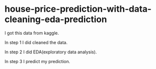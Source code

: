 # house-price-prediction-with-data-cleaning-eda-prediction

I got this data from kaggle.

In step 1 I did cleaned the data.

In step 2 I did EDA(exploratory data analysis).

In step 3 I predict my prediction.
